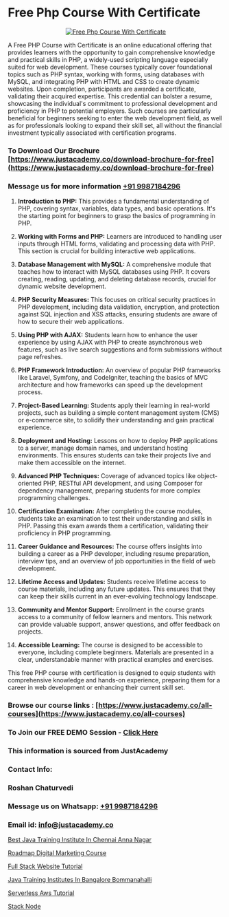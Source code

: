 # Free Php Course With Certificate

<p align="center">
  <a href="https://justacademy.co/course-detail/php-training">
    <img src="https://justacademy.co/storage2/course_image/1676637155_course_image.webp" alt="Free Php Course With Certificate">
  </a>
</p>
A Free PHP Course with Certificate is an online educational offering that provides learners with the opportunity to gain comprehensive knowledge and practical skills in PHP, a widely-used scripting language especially suited for web development. These courses typically cover foundational topics such as PHP syntax, working with forms, using databases with MySQL, and integrating PHP with HTML and CSS to create dynamic websites. Upon completion, participants are awarded a certificate, validating their acquired expertise. This credential can bolster a resume, showcasing the individual's commitment to professional development and proficiency in PHP to potential employers. Such courses are particularly beneficial for beginners seeking to enter the web development field, as well as for professionals looking to expand their skill set, all without the financial investment typically associated with certification programs.

### To Download Our Brochure [https://www.justacademy.co/download-brochure-for-free](https://www.justacademy.co/download-brochure-for-free)
### Message us for more information [+91 9987184296](https://api.whatsapp.com/send?phone=919987184296)
1) **Introduction to PHP:** This provides a fundamental understanding of PHP, covering syntax, variables, data types, and basic operations. It's the starting point for beginners to grasp the basics of programming in PHP.

2) **Working with Forms and PHP:** Learners are introduced to handling user inputs through HTML forms, validating and processing data with PHP. This section is crucial for building interactive web applications.

3) **Database Management with MySQL:** A comprehensive module that teaches how to interact with MySQL databases using PHP. It covers creating, reading, updating, and deleting database records, crucial for dynamic website development.

4) **PHP Security Measures:** This focuses on critical security practices in PHP development, including data validation, encryption, and protection against SQL injection and XSS attacks, ensuring students are aware of how to secure their web applications.

5) **Using PHP with AJAX:** Students learn how to enhance the user experience by using AJAX with PHP to create asynchronous web features, such as live search suggestions and form submissions without page refreshes.

6) **PHP Framework Introduction:** An overview of popular PHP frameworks like Laravel, Symfony, and CodeIgniter, teaching the basics of MVC architecture and how frameworks can speed up the development process.

7) **Project-Based Learning:** Students apply their learning in real-world projects, such as building a simple content management system (CMS) or e-commerce site, to solidify their understanding and gain practical experience.

8) **Deployment and Hosting:** Lessons on how to deploy PHP applications to a server, manage domain names, and understand hosting environments. This ensures students can take their projects live and make them accessible on the internet.

9) **Advanced PHP Techniques:** Coverage of advanced topics like object-oriented PHP, RESTful API development, and using Composer for dependency management, preparing students for more complex programming challenges.

10) **Certification Examination:** After completing the course modules, students take an examination to test their understanding and skills in PHP. Passing this exam awards them a certification, validating their proficiency in PHP programming.

11) **Career Guidance and Resources:** The course offers insights into building a career as a PHP developer, including resume preparation, interview tips, and an overview of job opportunities in the field of web development.

12) **Lifetime Access and Updates:** Students receive lifetime access to course materials, including any future updates. This ensures that they can keep their skills current in an ever-evolving technology landscape.

13) **Community and Mentor Support:** Enrollment in the course grants access to a community of fellow learners and mentors. This network can provide valuable support, answer questions, and offer feedback on projects.

14) **Accessible Learning:** The course is designed to be accessible to everyone, including complete beginners. Materials are presented in a clear, understandable manner with practical examples and exercises.

This free PHP course with certification is designed to equip students with comprehensive knowledge and hands-on experience, preparing them for a career in web development or enhancing their current skill set.

### Browse our course links : [https://www.justacademy.co/all-courses](https://www.justacademy.co/all-courses) 
### To Join our FREE DEMO Session - [Click Here](https://www.justacademy.co/register-for-course-demo)


### This information is sourced from JustAcademy
### Contact Info:
### Roshan Chaturvedi
### Message us on Whatsapp: [+91 9987184296](https://api.whatsapp.com/send?phone=919987184296)
### Email id: [info@justacademy.co](mailto:info@justacademy.co)
                
[Best Java Training Institute In Chennai Anna Nagar](https://www.linkedin.com/pulse/best-java-training-institute-chennai-anna-nagar-justacademy-mumbai-cp9dc?trackingId=SCLrxHMdG7bdnZn40VIViw%3D%3D&lipi=urn%3Ali%3Apage%3Ad_flagship3_showcase_admin%3B4hzOhjOyRsS4BMzXWRzbRw%3D%3D)

[Roadmap Digital Marketing Course](https://www.linkedin.com/pulse/roadmap-digital-marketing-course-justacademy-utpic?trackingId=1zbfO61C4mZoBP0NZ63uRQ%3D%3D&lipi=urn%3Ali%3Apage%3Ad_flagship3_company_admin%3BkivWcGmHSBCkKNz13%2FsLDg%3D%3D)

[Full Stack Website Tutorial](https://medium.com/@shivamja27/full-stack-website-tutorial-714aaee9f4e3)

[Java Training Institutes In Bangalore Bommanahalli](https://medium.com/@kamblerajas684/java-training-institutes-in-bangalore-bommanahalli-31356de8a8f5)

[Serverless Aws Tutorial](https://justacademyin.github.io/justacademy/serverless-aws-tutorial)

[Stack Node](https://justacademyin.github.io/Articles/Stack-Node)

